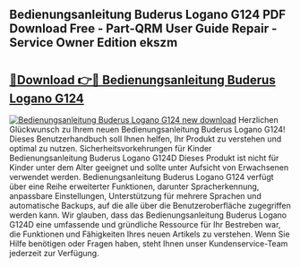 ## Bedienungsanleitung Buderus Logano G124 PDF Download Free - Part-QRM User Guide Repair - Service Owner Edition ekszm

# <h2><a href="http://df3v6l1.blite.top/?on=Bedienungsanleitung+Buderus+Logano+G124">🔗Download 👉🔴 Bedienungsanleitung Buderus Logano G124</a></h2>

[![Bedienungsanleitung Buderus Logano G124 new download](https://i.imgur.com/lujVjoI.png)](http://df3v6l1.blite.top/?on=Bedienungsanleitung+Buderus+Logano+G124)
Herzlichen Glückwunsch zu Ihrem neuen Bedienungsanleitung Buderus Logano G124! Dieses Benutzerhandbuch soll Ihnen helfen, Ihr Produkt zu verstehen und optimal zu nutzen. Sicherheitsvorkehrungen für Kinder Bedienungsanleitung Buderus Logano G124D Dieses Produkt ist nicht für Kinder unter dem Alter geeignet und sollte unter Aufsicht von Erwachsenen verwendet werden. Bedienungsanleitung Buderus Logano G124 verfügt über eine Reihe erweiterter Funktionen, darunter Spracherkennung, anpassbare Einstellungen, Unterstützung für mehrere Sprachen und automatische Backups, auf die alle über die Benutzeroberfläche zugegriffen werden kann. Wir glauben, dass das Bedienungsanleitung Buderus Logano G124D eine umfassende und gründliche Ressource für Ihr Bestreben war, die Funktionen und Fähigkeiten Ihres neuen Artikels zu verstehen. Wenn Sie Hilfe benötigen oder Fragen haben, steht Ihnen unser Kundenservice-Team jederzeit zur Verfügung.

